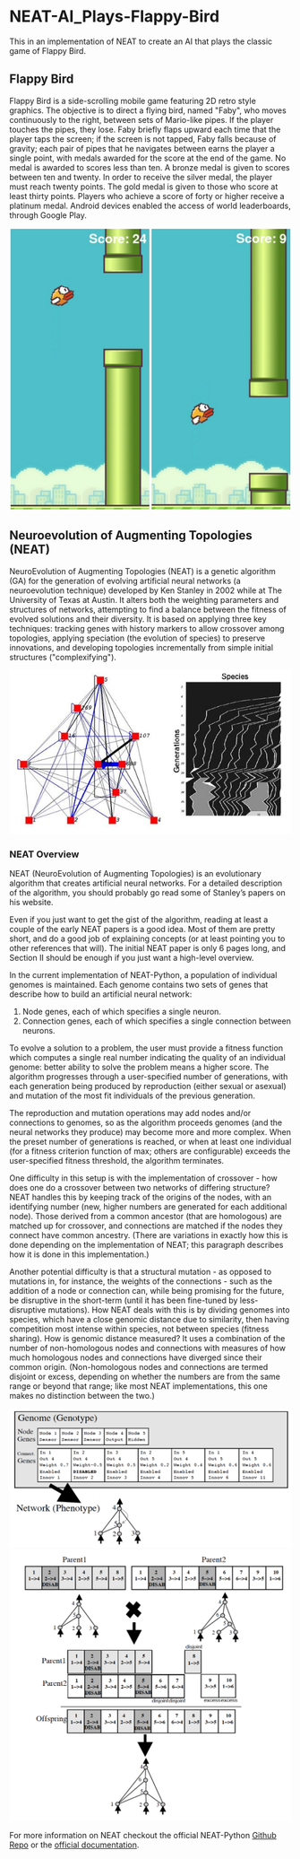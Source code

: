 # NEAT-AI_Plays-Flappy-Bird
This in an implementation of NEAT to create an AI that plays the classic game of Flappy Bird.

## Flappy Bird
Flappy Bird is a side-scrolling mobile game featuring 2D retro style graphics. The objective is to direct a flying bird, named "Faby", who moves continuously to the right, between sets of Mario-like pipes. If the player touches the pipes, they lose. Faby briefly flaps upward each time that the player taps the screen; if the screen is not tapped, Faby falls because of gravity; each pair of pipes that he navigates between earns the player a single point, with medals awarded for the score at the end of the game. No medal is awarded to scores less than ten. A bronze medal is given to scores between ten and twenty. In order to receive the silver medal, the player must reach twenty points. The gold medal is given to those who score at least thirty points. Players who achieve a score of forty or higher receive a platinum medal. Android devices enabled the access of world leaderboards, through Google Play.

![Image](imgs/SS.PNG)

## Neuroevolution of Augmenting Topologies (NEAT)
NeuroEvolution of Augmenting Topologies (NEAT) is a genetic algorithm (GA) for the generation of evolving artificial neural networks (a neuroevolution technique) developed by Ken Stanley in 2002 while at The University of Texas at Austin. It alters both the weighting parameters and structures of networks, attempting to find a balance between the fitness of evolved solutions and their diversity. It is based on applying three key techniques: tracking genes with history markers to allow crossover among topologies, applying speciation (the evolution of species) to preserve innovations, and developing topologies incrementally from simple initial structures ("complexifying").

![Image](imgs/NEAT.PNG)

### NEAT Overview
NEAT (NeuroEvolution of Augmenting Topologies) is an evolutionary algorithm that creates artificial neural networks. For a detailed description of the algorithm, you should probably go read some of Stanley’s papers on his website.

Even if you just want to get the gist of the algorithm, reading at least a couple of the early NEAT papers is a good idea. Most of them are pretty short, and do a good job of explaining concepts (or at least pointing you to other references that will). The initial NEAT paper is only 6 pages long, and Section II should be enough if you just want a high-level overview.

In the current implementation of NEAT-Python, a population of individual genomes is maintained. Each genome contains two sets of genes that describe how to build an artificial neural network:

1. Node genes, each of which specifies a single neuron.
2. Connection genes, each of which specifies a single connection between neurons.

To evolve a solution to a problem, the user must provide a fitness function which computes a single real number indicating the quality of an individual genome: better ability to solve the problem means a higher score. The algorithm progresses through a user-specified number of generations, with each generation being produced by reproduction (either sexual or asexual) and mutation of the most fit individuals of the previous generation.

The reproduction and mutation operations may add nodes and/or connections to genomes, so as the algorithm proceeds genomes (and the neural networks they produce) may become more and more complex. When the preset number of generations is reached, or when at least one individual (for a fitness criterion function of max; others are configurable) exceeds the user-specified fitness threshold, the algorithm terminates.

One difficulty in this setup is with the implementation of crossover - how does one do a crossover between two networks of differing structure? NEAT handles this by keeping track of the origins of the nodes, with an identifying number (new, higher numbers are generated for each additional node). Those derived from a common ancestor (that are homologous) are matched up for crossover, and connections are matched if the nodes they connect have common ancestry. (There are variations in exactly how this is done depending on the implementation of NEAT; this paragraph describes how it is done in this implementation.)

Another potential difficulty is that a structural mutation - as opposed to mutations in, for instance, the weights of the connections - such as the addition of a node or connection can, while being promising for the future, be disruptive in the short-term (until it has been fine-tuned by less-disruptive mutations). How NEAT deals with this is by dividing genomes into species, which have a close genomic distance due to similarity, then having competition most intense within species, not between species (fitness sharing). How is genomic distance measured? It uses a combination of the number of non-homologous nodes and connections with measures of how much homologous nodes and connections have diverged since their common origin. (Non-homologous nodes and connections are termed disjoint or excess, depending on whether the numbers are from the same range or beyond that range; like most NEAT implementations, this one makes no distinction between the two.)

![Image](imgs/NEAT1.png)
![Image](imgs/NEAT2.png)

For more information on NEAT checkout the official NEAT-Python [Github Repo](https://github.com/CodeReclaimers/neat-python) or the [official documentation](https://neat-python.readthedocs.io/en/latest/index.html).
